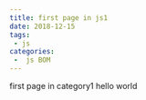 ```yaml
---
title: first page in js1
date: 2018-12-15
tags:
 - js
categories:
 -  js BOM
---
```


first page in category1 hello world